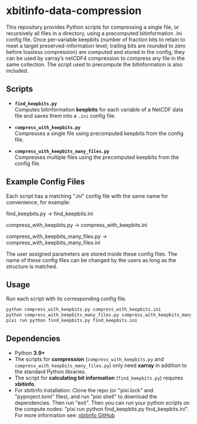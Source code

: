 # xbitinfo-data-compression

This repository provides Python scripts for compressing a single file, or recursively all files in a directory, using a precomputed bitinformation .ini config file. Once per-variable keepbits (number of fraction bits to retain to meet a target preserved-information level; trailing bits are rounded to zero before lossless compression) are computed and stored in the config, they can be used by xarray’s netCDF4 compression to compress any file in the same collection.
The script used to precompute the bitinformation is also included.
## **Scripts**

- **`find_keepbits.py`**  
  Computes bitinformation **keepbits** for each variable of a NetCDF data file and saves them into a `.ini` config file.

- **`compress_with_keepbits.py`**  
  Compresses a single file using precomputed keepbits from the config file.

- **`compress_with_keepbits_many_files.py`**  
  Compresses multiple files using the precomputed keepbits from the config file.

## **Example Config Files**
Each script has a matching ".ini" config file with the same name for convenience, for example:

find_keepbits.py → find_keepbits.ini

compress_with_keepbits.py → compress_with_keepbits.ini

compress_with_keepbits_many_files.py → compress_with_keepbits_many_files.ini

The user assigned parameters are stored inside these config files. The name of these config files can be changed by the users as long as the structure is matched.

## Usage

Run each script with its corresponding config file.

```bash
python compress_with_keepbits.py compress_with_keepbits.ini 
python compress_with_keepbits_many_files.py compress_with_keepbits_many_files.ini 
pixi run python find_keepbits.py find_keepbits.ini 
```

## Dependencies

- Python **3.9+**
- The scripts for **compression** (`compress_with_keepbits.py` and `compress_with_keepbits_many_files.py`) only need **xarray** in addition to the standard Python libraries.
- The script for **calculating bit information** (`find_keepbits.py`) requires **xbitinfo**.
- For xbitinfo installation: Clone the repo (or "pixi.lock" and "pyproject.toml" files), and run "pixi shell" to download the dependencies. Then run "exit". Then you can run your python scripts on the compute nodes:  "pixi run python find_keepbits.py find_keepbits.ini". For more information see: [xbitinfo GitHub](https://github.com/ashiklom/gmao-compression/blob/main/README.md)

